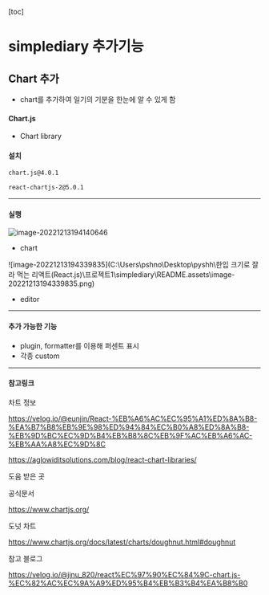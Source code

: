 [toc]

# simplediary 추가기능



## Chart 추가

- chart를 추가하여 일기의 기분을 한눈에 알 수 있게 함



#### Chart.js

- Chart library



#### 설치

```bash
chart.js@4.0.1

react-chartjs-2@5.0.1
```





-----





#### 실행
![image-20221213194140646](https://user-images.githubusercontent.com/109335369/207298476-0a6a172a-108b-440f-a67b-31c0833b62a5.png)

- chart



![image-20221213194339835](C:\Users\pshno\Desktop\pyshh\한입 크기로 잘라 먹는 리액트(React.js)\프로젝트1\simplediary\README.assets\image-20221213194339835.png)

- editor









---

#### 추가 가능한 기능

- plugin, formatter를 이용해 퍼센트 표시
- 각종 custom





---

#### 참고링크

차트 정보

https://velog.io/@eunjin/React-%EB%A6%AC%EC%95%A1%ED%8A%B8-%EA%B7%B8%EB%9E%98%ED%94%84%EC%B0%A8%ED%8A%B8-%EB%9D%BC%EC%9D%B4%EB%B8%8C%EB%9F%AC%EB%A6%AC-%EB%AA%A8%EC%9D%8C

https://aglowiditsolutions.com/blog/react-chart-libraries/







도움 받은 곳



공식문서

https://www.chartjs.org/



도넛 차트

https://www.chartjs.org/docs/latest/charts/doughnut.html#doughnut



참고 블로그

https://velog.io/@jinu_820/react%EC%97%90%EC%84%9C-chart.js-%EC%82%AC%EC%9A%A9%ED%95%B4%EB%B3%B4%EA%B8%B0
